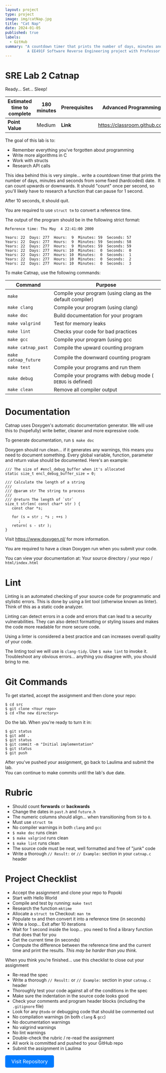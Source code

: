 ```yaml
---
layout: project
type: project
image: img/catNap.jpg
title: "Cat Nap"
date: 2024-01-05
published: true
labels:
  - GitHub
summary: "A countdown timer that prints the number of days, minutes and seconds from some fixed (hardcoded) date.
          A EE491F Software Reverse Engineering project with Professor Mark Nelson"
---
```

SRE Lab 2 Catnap
================

Ready... Set... Sleep!

| **Estimated time to complete** | 180 minutes | **Prerequisites** | Advanced Programming Assessment         |
|--------------------------------|-------------|-------------------|-----------------------------------------|
| **Point Value**                | Medium      | **Link**          | https://classroom.github.com/a/3ejOw7Qf |


The goal of this lab is to:
  - Remember everything you've forgotten about programming
  - Write more algorithms in C
  - Work with structs
  - Research API calls


This idea behind this is very simple... write a countdown timer that prints the
number of days, minutes and seconds from some fixed (hardcoded) date.  It can
count upwards or downwards.  It should "count" once per second, so you'll 
likely have to research a function that can pause for 1 second.

After 10 seconds, it should quit.

You are required to use `struct tm` to convert a reference time.

The output of the program should be in the following strict format:
````
Reference time: Thu May  4 22:41:00 2000

Years: 22  Days: 277  Hours:  9  Minutes: 59  Seconds: 57 
Years: 22  Days: 277  Hours:  9  Minutes: 59  Seconds: 58 
Years: 22  Days: 277  Hours:  9  Minutes: 59  Seconds: 59 
Years: 22  Days: 277  Hours: 10  Minutes:  0  Seconds:  0 
Years: 22  Days: 277  Hours: 10  Minutes:  0  Seconds:  1 
Years: 22  Days: 277  Hours: 10  Minutes:  0  Seconds:  2 
Years: 22  Days: 277  Hours: 10  Minutes:  0  Seconds:  3 
````

To make Catnap, use the following commands:

| Command              | Purpose                                                    |
|----------------------|------------------------------------------------------------|
| `make`               | Compile your program (using clang as the default compiler) |
| `make clang`         | Compile your program (using clang)                         |
| `make doc`           | Build documentation for your program                       |
| `make valgrind`      | Test for memory leaks                                      |
| `make lint`          | Checks your code for bad practices                         |
| `make gcc`           | Compile your program (using gcc                            |
| `make catnap_past`   | Compile the upward counting program                        |
| `make catnap_future` | Compile the downward counting program                      |
| `make test`          | Compile your programs and run them                         |
| `make debug`         | Compile your programs with debug mode ( `DEBUG` is defined)|
| `make clean`         | Remove all compiler output                                 |


# Documentation
Catnap uses Doxygen's automatic documentation generator.  We will use this to 
(hopefully) write better, cleaner and more expressive code.  

To generate documentation, run `$ make doc`

Doxygen should run clean... if it generates any warnings, this means you need 
to document something.  Every global variable, function, parameter and return 
value should be documented.  Here's an example:

    /// The size of #encl_debug_buffer when it's allocated
    static size_t encl_debug_buffer_size = 0;
    
    /// Calculate the length of a string
    ///
    /// @param str The string to process
    ///
    /// @return The length of `str`
    size_t strlen( const char* str ) {
       const char *s;
    
       for (s = str ; *s ; ++s )
          ;
       return( s - str );
    }

Visit https://www.doxygen.nl/ for more information.

You are required to have a clean Doxygen run when you submit your code.

You can view your documentation at:  Your source directory / your repo / `html/index.html`


# Lint
Linting is an automated checking of your source code for programmatic and 
stylistic errors.  This is done by using a lint tool (otherwise known as linter).  
Think of this as a static code analyzer.

Linting can detect errors in a code and errors that can lead to a security 
vulnerabilities.  They can also detect formatting or styling issues and makes 
the code more readable for more secure code.

Using a linter is considered a best practice and can increases overall quality 
of your code.

The linting tool we will use is `clang-tidy`.  Use `$ make lint` to invoke it.
Troubleshoot any obvious errors... anything you disagree with, you should bring
to me.


# Git Commands
To get started, accept the assignment and then clone your repo:

    $ cd src
    $ git clone <Your repo>
    $ cd <The new directory>

Do the lab.  When you're ready to turn it in:

    $ git status
    $ git add .
    $ git status
    $ git commit -m "Initial implementation"
    $ git status
    $ git push

After you've pushed your assignment, go back to Laulima and submit the lab.  
You can continue to make commits until the lab's due date.


# Rubric
  - Should count **forwards** or **backwards**
  - Change the dates in `past.h` and `future.h`
  - The numeric columns should align... when transitioning from `59` to `0`.
  - Must use `struct tm`
  - No compiler warnings in both `clang` and `gcc`
  - `$ make doc` runs clean
  - `$ make valgrind` runs clean
  - `$ make lint` runs clean
  - The source code must be neat, well formatted and free of "junk" code
  - Write a thorough `// Result:`  or `// Example:` section in your `catnap.c` header




# Project Checklist
  - Accept the assignment and clone your repo to Popoki
  - Start with Hello World
  - Compile and test by running:  `make test`
  - Research the function `mktime` 
  - Allocate a `struct tm`     Checkout:  `man tm`
  - Populate `tm` and then convert it into a reference time (in seconds)
  - Write a loop... Exit after 10 iterations
  - Wait for 1 second inside the loop… you need to find a library function that 
    does that for you
  - Get the current time (in seconds)
  - Compute the difference between the reference time and the current time and 
    print the results.  _This may be harder than you think._

When you think you’re finished… use this checklist to close out your assignment
  - Re-read the spec
  - Write a thorough `// Result:`  or `// Example:` section in your `catnap.c` header
  - Thoroughly test your code against all of the conditions in the spec
  - Make sure the indentation in the source code looks good
  - Check your comments and program header blocks (including the `.gitignore` file)
  - Look for any `@todo` or debugging code that should be commented out
  - No compilation warnings (in both `clang` & `gcc`)
  - No documentation warnings
  - No valgrind warnings
  - No lint warnings
  - Double-check the rubric / re-read the assignment
  - All work is committed and pushed to your GitHub repo
  - Submit the assignment in Laulima


<a href="https://github.com/SRE-Nelson/sre_lab2_catnap-Zeniscribbles.git" style="display: inline-block; padding: 10px 20px; font-size: 16px; color: #fff; background-color: #007bff; text-align: center; border-radius: 5px; text-decoration: none;">Visit Repository</a>


